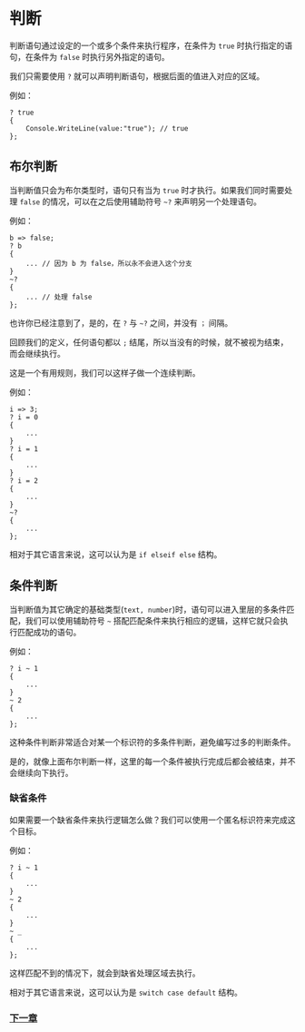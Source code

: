 # 判断
判断语句通过设定的一个或多个条件来执行程序，在条件为 `true` 时执行指定的语句，在条件为 `false` 时执行另外指定的语句。

我们只需要使用 `?` 就可以声明判断语句，根据后面的值进入对应的区域。

例如：

    ? true
    {
        Console.WriteLine(value:"true"); // true
    };

## 布尔判断
当判断值只会为布尔类型时，语句只有当为 `true` 时才执行。如果我们同时需要处理 `false` 的情况，可以在之后使用辅助符号 `~?` 来声明另一个处理语句。

例如：

    b => false;
    ? b
    {
        ... // 因为 b 为 false，所以永不会进入这个分支 
    }
    ~?
    {
        ... // 处理 false
    };

也许你已经注意到了，是的，在 `?` 与 `~?` 之间，并没有 `；` 间隔。

回顾我们的定义，任何语句都以 `;` 结尾，所以当没有的时候，就不被视为结束，而会继续执行。

这是一个有用规则，我们可以这样子做一个连续判断。

例如：

    i => 3;
    ? i = 0
    {
        ...
    }
    ? i = 1
    {
        ...
    }
    ? i = 2
    {
        ...
    }
    ~? 
    {
        ...
    };

相对于其它语言来说，这可以认为是 `if elseif else` 结构。
## 条件判断
当判断值为其它确定的基础类型(`text, number`)时，语句可以进入里层的多条件匹配，我们可以使用辅助符号 `~` 搭配匹配条件来执行相应的逻辑，这样它就只会执行匹配成功的语句。

例如：

    ? i ~ 1
    {
        ...
    }
    ~ 2
    {
        ...
    };


这种条件判断非常适合对某一个标识符的多条件判断，避免编写过多的判断条件。

是的，就像上面布尔判断一样，这里的每一个条件被执行完成后都会被结束，并不会继续向下执行。

### 缺省条件
如果需要一个缺省条件来执行逻辑怎么做？我们可以使用一个匿名标识符来完成这个目标。

例如：

    ? i ~ 1
    {
        ...
    }
    ~ 2
    {
        ...
    }
    ~ _
    {
        ...
    };

这样匹配不到的情况下，就会到缺省处理区域去执行。

相对于其它语言来说，这可以认为是 `switch case default` 结构。

### [下一章](循环.md)